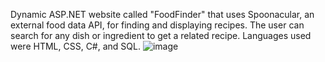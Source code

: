 Dynamic ASP.NET website called "FoodFinder" that uses Spoonacular, an external food data API, for finding and displaying recipes. The user can search for any dish or ingredient to get a related recipe. 
Languages used were HTML, CSS, C#, and SQL.
![image](https://github.com/GouthamiManche/FoodFinder/assets/159453534/0637adf5-0ba9-4a40-9342-799e841cac1f)
